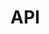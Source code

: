 # API

<!--
## Preprocessing

```{eval-rst}
.. module:: qcatch.pp
.. currentmodule:: qcatch

.. autosummary::
    :toctree: generated

    pp.basic_preproc
    pp.elaborate_example
```

## Tools

```{eval-rst}
.. module:: qcatch.tl
.. currentmodule:: qcatch

.. autosummary::
    :toctree: generated

    tl.basic_tool
```

## Plotting

```{eval-rst}
.. module:: qcatch.pl
.. currentmodule:: qcatch

.. autosummary::
    :toctree: generated

    pl.basic_plot
    pl.BasicClass
``` -->
